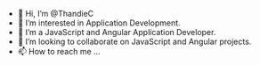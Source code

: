 - 👋 Hi, I’m @ThandieC
- 👀 I’m interested in Application Development.
- 🌱 I’m a JavaScript and Angular Application Developer.
- 💞️ I’m looking to collaborate on JavaScript and Angular projects.
- 📫 How to reach me ...

<!---
ThandieC/ThandieC is a ✨ special ✨ repository because its `README.md` (this file) appears on your GitHub profile.
You can click the Preview link to take a look at your changes.
--->

